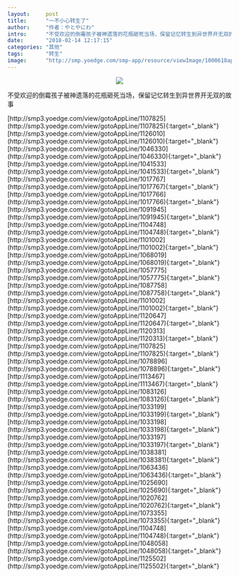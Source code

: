 ```yaml
---
layout:     post
title:      "一不小心转生了"
author:     "作者：やとやにわ"
intro:      "不受欢迎的倒霉孩子被神遗落的花瓶砸死当场，保留记忆转生到异世界开无双的故事"
date:       "2018-02-14 12:17:15"
categories: "其他"
tags:       "转生"
image:      "http://smp.yoedge.com/smp-app/resource/viewImage/1000618appline.png"
---
```

<div style="text-align: center">
<p><img src="http://smp.yoedge.com/smp-app/resource/viewImage/1000618appline.png"/></p>
</div>
<p class="post-meta">
<span>不受欢迎的倒霉孩子被神遗落的花瓶砸死当场，保留记忆转生到异世界开无双的故事</span>
</p>
[http://smp3.yoedge.com/view/gotoAppLine/1107825](http://smp3.yoedge.com/view/gotoAppLine/1107825){:target="_blank"}
[http://smp3.yoedge.com/view/gotoAppLine/1126010](http://smp3.yoedge.com/view/gotoAppLine/1126010){:target="_blank"}
[http://smp3.yoedge.com/view/gotoAppLine/1046330](http://smp3.yoedge.com/view/gotoAppLine/1046330){:target="_blank"}
[http://smp3.yoedge.com/view/gotoAppLine/1041533](http://smp3.yoedge.com/view/gotoAppLine/1041533){:target="_blank"}
[http://smp3.yoedge.com/view/gotoAppLine/1017767](http://smp3.yoedge.com/view/gotoAppLine/1017767){:target="_blank"}
[http://smp3.yoedge.com/view/gotoAppLine/1017766](http://smp3.yoedge.com/view/gotoAppLine/1017766){:target="_blank"}
[http://smp3.yoedge.com/view/gotoAppLine/1091945](http://smp3.yoedge.com/view/gotoAppLine/1091945){:target="_blank"}
[http://smp3.yoedge.com/view/gotoAppLine/1104748](http://smp3.yoedge.com/view/gotoAppLine/1104748){:target="_blank"}
[http://smp3.yoedge.com/view/gotoAppLine/1101002](http://smp3.yoedge.com/view/gotoAppLine/1101002){:target="_blank"}
[http://smp3.yoedge.com/view/gotoAppLine/1068019](http://smp3.yoedge.com/view/gotoAppLine/1068019){:target="_blank"}
[http://smp3.yoedge.com/view/gotoAppLine/1057775](http://smp3.yoedge.com/view/gotoAppLine/1057775){:target="_blank"}
[http://smp3.yoedge.com/view/gotoAppLine/1087758](http://smp3.yoedge.com/view/gotoAppLine/1087758){:target="_blank"}
[http://smp3.yoedge.com/view/gotoAppLine/1101002](http://smp3.yoedge.com/view/gotoAppLine/1101002){:target="_blank"}
[http://smp3.yoedge.com/view/gotoAppLine/1120647](http://smp3.yoedge.com/view/gotoAppLine/1120647){:target="_blank"}
[http://smp3.yoedge.com/view/gotoAppLine/1120313](http://smp3.yoedge.com/view/gotoAppLine/1120313){:target="_blank"}
[http://smp3.yoedge.com/view/gotoAppLine/1107825](http://smp3.yoedge.com/view/gotoAppLine/1107825){:target="_blank"}
[http://smp3.yoedge.com/view/gotoAppLine/1078896](http://smp3.yoedge.com/view/gotoAppLine/1078896){:target="_blank"}
[http://smp3.yoedge.com/view/gotoAppLine/1113467](http://smp3.yoedge.com/view/gotoAppLine/1113467){:target="_blank"}
[http://smp3.yoedge.com/view/gotoAppLine/1083126](http://smp3.yoedge.com/view/gotoAppLine/1083126){:target="_blank"}
[http://smp3.yoedge.com/view/gotoAppLine/1033199](http://smp3.yoedge.com/view/gotoAppLine/1033199){:target="_blank"}
[http://smp3.yoedge.com/view/gotoAppLine/1033198](http://smp3.yoedge.com/view/gotoAppLine/1033198){:target="_blank"}
[http://smp3.yoedge.com/view/gotoAppLine/1033197](http://smp3.yoedge.com/view/gotoAppLine/1033197){:target="_blank"}
[http://smp3.yoedge.com/view/gotoAppLine/1038381](http://smp3.yoedge.com/view/gotoAppLine/1038381){:target="_blank"}
[http://smp3.yoedge.com/view/gotoAppLine/1063436](http://smp3.yoedge.com/view/gotoAppLine/1063436){:target="_blank"}
[http://smp3.yoedge.com/view/gotoAppLine/1025690](http://smp3.yoedge.com/view/gotoAppLine/1025690){:target="_blank"}
[http://smp3.yoedge.com/view/gotoAppLine/1020762](http://smp3.yoedge.com/view/gotoAppLine/1020762){:target="_blank"}
[http://smp3.yoedge.com/view/gotoAppLine/1073355](http://smp3.yoedge.com/view/gotoAppLine/1073355){:target="_blank"}
[http://smp3.yoedge.com/view/gotoAppLine/1104748](http://smp3.yoedge.com/view/gotoAppLine/1104748){:target="_blank"}
[http://smp3.yoedge.com/view/gotoAppLine/1048058](http://smp3.yoedge.com/view/gotoAppLine/1048058){:target="_blank"}
[http://smp3.yoedge.com/view/gotoAppLine/1125502](http://smp3.yoedge.com/view/gotoAppLine/1125502){:target="_blank"}



